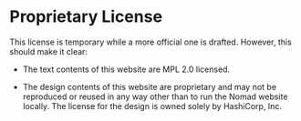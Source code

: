 # Proprietary License

This license is temporary while a more official one is drafted. However,
this should make it clear:

* The text contents of this website are MPL 2.0 licensed.

* The design contents of this website are proprietary and may not be reproduced
  or reused in any way other than to run the Nomad website locally. The license
  for the design is owned solely by HashiCorp, Inc.
